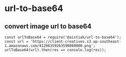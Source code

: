 # url-to-base64 
## convert image url to base64 
```
const urlToBase64 = require('@aistiak/url-to-base64');
const url = 'https://client-creatives.s3.ap-southeast-1.amazonaws.com/41286359263590860000.png';
urlToBase64(url).then(res => console.log(res));
```
